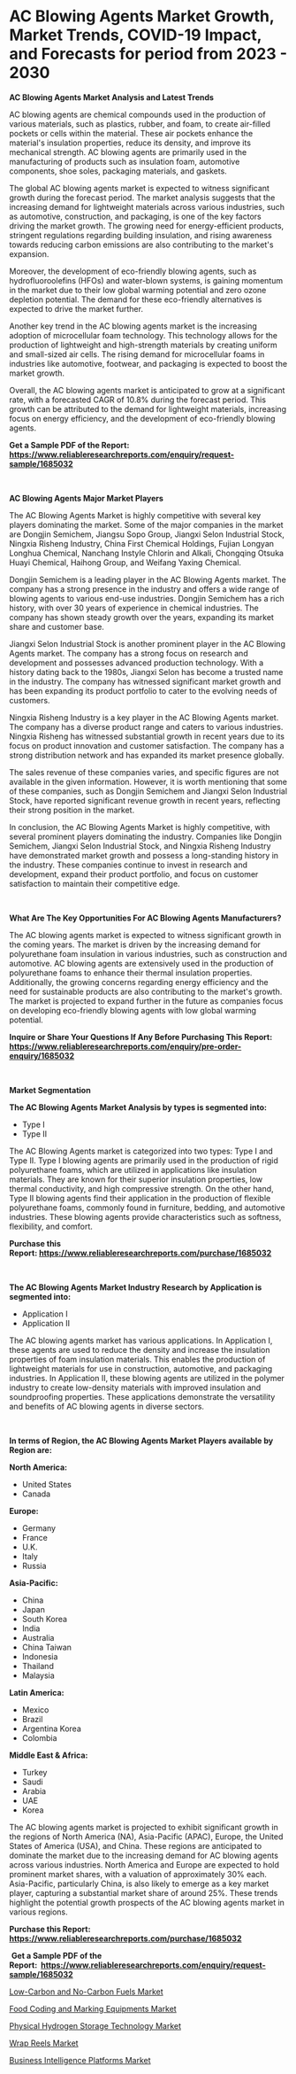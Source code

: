 <p><h1>AC Blowing Agents Market Growth, Market Trends, COVID-19 Impact, and Forecasts for period from 2023 - 2030</h1></p><p><strong>AC Blowing Agents Market Analysis and Latest Trends</strong></p>
<p><p>AC blowing agents are chemical compounds used in the production of various materials, such as plastics, rubber, and foam, to create air-filled pockets or cells within the material. These air pockets enhance the material's insulation properties, reduce its density, and improve its mechanical strength. AC blowing agents are primarily used in the manufacturing of products such as insulation foam, automotive components, shoe soles, packaging materials, and gaskets.</p><p>The global AC blowing agents market is expected to witness significant growth during the forecast period. The market analysis suggests that the increasing demand for lightweight materials across various industries, such as automotive, construction, and packaging, is one of the key factors driving the market growth. The growing need for energy-efficient products, stringent regulations regarding building insulation, and rising awareness towards reducing carbon emissions are also contributing to the market's expansion.</p><p>Moreover, the development of eco-friendly blowing agents, such as hydrofluoroolefins (HFOs) and water-blown systems, is gaining momentum in the market due to their low global warming potential and zero ozone depletion potential. The demand for these eco-friendly alternatives is expected to drive the market further.</p><p>Another key trend in the AC blowing agents market is the increasing adoption of microcellular foam technology. This technology allows for the production of lightweight and high-strength materials by creating uniform and small-sized air cells. The rising demand for microcellular foams in industries like automotive, footwear, and packaging is expected to boost the market growth.</p><p>Overall, the AC blowing agents market is anticipated to grow at a significant rate, with a forecasted CAGR of 10.8% during the forecast period. This growth can be attributed to the demand for lightweight materials, increasing focus on energy efficiency, and the development of eco-friendly blowing agents.</p></p>
<p><strong>Get a Sample PDF of the Report:&nbsp; <a href="https://www.reliableresearchreports.com/enquiry/request-sample/1685032">https://www.reliableresearchreports.com/enquiry/request-sample/1685032</a></strong></p>
<p>&nbsp;</p>
<p><strong>AC Blowing Agents Major Market Players</strong></p>
<p><p>The AC Blowing Agents Market is highly competitive with several key players dominating the market. Some of the major companies in the market are Dongjin Semichem, Jiangsu Sopo Group, Jiangxi Selon Industrial Stock, Ningxia Risheng Industry, China First Chemical Holdings, Fujian Longyan Longhua Chemical, Nanchang Instyle Chlorin and Alkali, Chongqing Otsuka Huayi Chemical, Haihong Group, and Weifang Yaxing Chemical. </p><p>Dongjin Semichem is a leading player in the AC Blowing Agents market. The company has a strong presence in the industry and offers a wide range of blowing agents to various end-use industries. Dongjin Semichem has a rich history, with over 30 years of experience in chemical industries. The company has shown steady growth over the years, expanding its market share and customer base. </p><p>Jiangxi Selon Industrial Stock is another prominent player in the AC Blowing Agents market. The company has a strong focus on research and development and possesses advanced production technology. With a history dating back to the 1980s, Jiangxi Selon has become a trusted name in the industry. The company has witnessed significant market growth and has been expanding its product portfolio to cater to the evolving needs of customers. </p><p>Ningxia Risheng Industry is a key player in the AC Blowing Agents market. The company has a diverse product range and caters to various industries. Ningxia Risheng has witnessed substantial growth in recent years due to its focus on product innovation and customer satisfaction. The company has a strong distribution network and has expanded its market presence globally.</p><p>The sales revenue of these companies varies, and specific figures are not available in the given information. However, it is worth mentioning that some of these companies, such as Dongjin Semichem and Jiangxi Selon Industrial Stock, have reported significant revenue growth in recent years, reflecting their strong position in the market.</p><p>In conclusion, the AC Blowing Agents Market is highly competitive, with several prominent players dominating the industry. Companies like Dongjin Semichem, Jiangxi Selon Industrial Stock, and Ningxia Risheng Industry have demonstrated market growth and possess a long-standing history in the industry. These companies continue to invest in research and development, expand their product portfolio, and focus on customer satisfaction to maintain their competitive edge.</p></p>
<p>&nbsp;</p>
<p><strong>What Are The Key Opportunities For AC Blowing Agents Manufacturers?</strong></p>
<p><p>The AC blowing agents market is expected to witness significant growth in the coming years. The market is driven by the increasing demand for polyurethane foam insulation in various industries, such as construction and automotive. AC blowing agents are extensively used in the production of polyurethane foams to enhance their thermal insulation properties. Additionally, the growing concerns regarding energy efficiency and the need for sustainable products are also contributing to the market's growth. The market is projected to expand further in the future as companies focus on developing eco-friendly blowing agents with low global warming potential.</p></p>
<p><strong>Inquire or Share Your Questions If Any Before Purchasing This Report: <a href="https://www.reliableresearchreports.com/enquiry/pre-order-enquiry/1685032">https://www.reliableresearchreports.com/enquiry/pre-order-enquiry/1685032</a></strong></p>
<p>&nbsp;</p>
<p><strong>Market Segmentation</strong></p>
<p><strong>The AC Blowing Agents Market Analysis by types is segmented into:</strong></p>
<p><ul><li>Type I</li><li>Type II</li></ul></p>
<p><p>The AC Blowing Agents market is categorized into two types: Type I and Type II. Type I blowing agents are primarily used in the production of rigid polyurethane foams, which are utilized in applications like insulation materials. They are known for their superior insulation properties, low thermal conductivity, and high compressive strength. On the other hand, Type II blowing agents find their application in the production of flexible polyurethane foams, commonly found in furniture, bedding, and automotive industries. These blowing agents provide characteristics such as softness, flexibility, and comfort.</p></p>
<p><strong>Purchase this Report:&nbsp;<a href="https://www.reliableresearchreports.com/purchase/1685032">https://www.reliableresearchreports.com/purchase/1685032</a></strong></p>
<p>&nbsp;</p>
<p><strong>The AC Blowing Agents Market Industry Research by Application is segmented into:</strong></p>
<p><ul><li>Application I</li><li>Application II</li></ul></p>
<p><p>The AC blowing agents market has various applications. In Application I, these agents are used to reduce the density and increase the insulation properties of foam insulation materials. This enables the production of lightweight materials for use in construction, automotive, and packaging industries. In Application II, these blowing agents are utilized in the polymer industry to create low-density materials with improved insulation and soundproofing properties. These applications demonstrate the versatility and benefits of AC blowing agents in diverse sectors.</p></p>
<p>&nbsp;</p>
<p><strong>In terms of Region, the AC Blowing Agents Market Players available by Region are:</strong></p>
<p>
    <p> <strong> North America: </strong>
        <ul>
            <li>United States</li>
            <li>Canada</li>
        </ul>
        </p> 
    <p> <strong> Europe: </strong>
        <ul>
            <li>Germany</li>
            <li>France</li>
            <li>U.K.</li>
            <li>Italy</li>
            <li>Russia</li>
        </ul>
        </p> 
    <p> <strong> Asia-Pacific: </strong>
        <ul>
            <li>China</li>
            <li>Japan</li>
            <li>South Korea</li>
            <li>India</li>
            <li>Australia</li>
            <li>China Taiwan</li>
            <li>Indonesia</li>
            <li>Thailand</li>
            <li>Malaysia</li>
        </ul>
        </p> 
    <p> <strong> Latin America: </strong>
        <ul>
            <li>Mexico</li>
            <li>Brazil</li>
            <li>Argentina Korea</li>
            <li>Colombia</li>
        </ul>
        </p> 
    <p> <strong> Middle East & Africa: </strong>
        <ul>
            <li>Turkey</li>
            <li>Saudi</li>
            <li>Arabia</li>
            <li>UAE</li>
            <li>Korea</li>
        </ul>
    </p>
    </p>
<p><p>The AC blowing agents market is projected to exhibit significant growth in the regions of North America (NA), Asia-Pacific (APAC), Europe, the United States of America (USA), and China. These regions are anticipated to dominate the market due to the increasing demand for AC blowing agents across various industries. North America and Europe are expected to hold prominent market shares, with a valuation of approximately 30% each. Asia-Pacific, particularly China, is also likely to emerge as a key market player, capturing a substantial market share of around 25%. These trends highlight the potential growth prospects of the AC blowing agents market in various regions.</p></p>
<p><strong>Purchase this Report: <a href="https://www.reliableresearchreports.com/purchase/1685032">https://www.reliableresearchreports.com/purchase/1685032</a></strong></p>
<p>&nbsp;<strong>Get a Sample PDF of the Report:&nbsp;&nbsp;<a href="https://www.reliableresearchreports.com/enquiry/request-sample/1685032">https://www.reliableresearchreports.com/enquiry/request-sample/1685032</a></strong></p>
<p><strong></strong></p>
<p><p><a href="https://medium.com/@timothychapman46/low-carbon-and-no-carbon-fuels-market-furnishes-information-on-market-share-market-trends-and-c979896dec34">Low-Carbon and No-Carbon Fuels Market</a></p><p><a href="https://github.com/sheetalreportprime/Market-Research-Report-List-1/blob/main/food-coding-and-marking-equipments-market.md">Food Coding and Marking Equipments Market</a></p><p><a href="https://medium.com/@frankpeters35/physical-hydrogen-storage-technology-market-share-evolution-and-market-growth-trends-2023-2030-c058d3bdee1e">Physical Hydrogen Storage Technology Market</a></p><p><a href="https://www.linkedin.com/pulse/decoding-wrap-reels-market-deep-dive-latest-trends-segmentation/">Wrap Reels Market</a></p><p><a href="https://github.com/shivangireportprime/Market-Research-Report-List-1/blob/main/business-intelligence-platforms-market.md">Business Intelligence Platforms Market</a></p></p>
